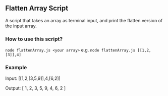 ## Flatten Array Script

A script that takes an array as terminal input, and print the flatten
version of the input array.

### How to use this script?
`node flattenArray.js <your array>`
e.g. `node flattenArray.js [[1,2,[3]],4]`

### Example
Input: [[1,2,[3,5,9]],4,[6,2]]

Output: [ 1, 2, 3, 5, 9, 4, 6, 2 ]
